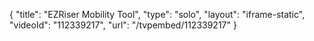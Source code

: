 {
    "title": "EZRiser Mobility Tool",
    "type": "solo",
    "layout": "iframe-static",
    "videoId": "112339217",
    "url": "\/tvpembed\/112339217"
}